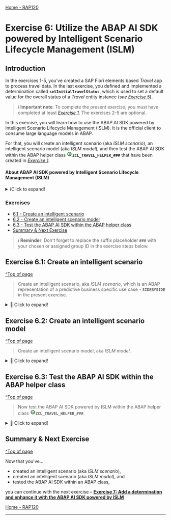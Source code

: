 [Home - RAP120](../../README.md)

# Exercise 6: Utilize the ABAP AI SDK powered by Intelligent Scenario Lifecycle Management (ISLM)

## Introduction

In the exercises 1-5, you've created a SAP Fiori elements based _Travel_ app to process travel data. In the last exercise, you defined and implemented a determination called **`setInitialTravelStatus`**, which is used to set a default value for the overall status of a _Travel_ entity instance (_see [Exercise 5](../ex05/README.md)_).  
> ℹ️ **Important note**: To complete the present exercise, you must have completed at least _[Exercise 1](../ex01/README.md)_. The exercises 2-5 are optional.

In this exercise, you will learn how to use the ABAP AI SDK powered by Intelligent Scenario Lifecycle Management (ISLM). It is the official client to consume large language models in ABAP. 

For that, you will create an intelligent scenario (aka _ISLM scenario_), an intelligent scenario model (aka _ISLM model_), and then test the ABAP AI SDK within the ABAP helper class ![class](images/adt_class.png)**`ZCL_TRAVEL_HELPER_###`** that have been created in _[Exercise 1](../ex01/README.md)_. 

#### About ABAP AI SDK powered by Intelligent Scenario Lifecycle Management (ISLM)
<details>
  <summary>ℹ️Click to expand!</summary>

ABAP AI SDK powered by Intelligent Scenario Lifecycle Management (ISLM) is an ABAP re-use library that supports you to interact with large language models (LLMs) hosted on the generative AI hub in SAP AI Core. With the ABAP AI SDK, you can build your own AI-based features in ABAP.

As an ABAP developer, you can access large language models from within your ABAP system. The ABAP AI SDK powered by ISLM is designed to standardize and ease the access to large language models and provide convenient features for ABAP developers. The ISLM and ABAP AI SDK integration offers a unified solution for business and technical use cases, facilitating prompt execution within the context of business applications.
  
ABAP AI SDK powered by ISLM is the official client to consume large language models in ABAP. 

> ℹ️ Curious to learn more about ABAP AI SDK powered by ISLM?   
  Check out the [Developing your own AI-enabled applications | SAP Help Portal](https://help.sap.com/docs/abap-ai/generative-ai-in-abap-cloud/developing-your-own-ai-enabled-applications?locale=en-US) or the Devtoberfest 2024 session [Integrating Generative AI in SAP S/4HANA with ISLM](https://www.youtube.com/watch?v=SezO4_HTHfQ)

<!-- 
The ISLM and ABAP AI SDK integration offers a unified solution for business and technical use cases, facilitating prompt execution within the context of business applications.
> [ABAP AI SDK powered by Intelligent Scenario Lifecycle Management](https://help.sap.com/docs/abap-cloud/generative-ai-in-abap-cloud/abap-ai-sdk-powered-by-intelligent-scenario-lifecycle-management?locale=en-US&state=DRAFT) 
--> 
 
</details>

### Exercises

- [6.1 - Create an intelligent scenario](#exercise-61-create-an-intelligent-scenario)
- [6.2 - Create an intelligent scenario model](#exercise-62-create-an-intelligent-scenario-model)
- [6.3 - Test the ABAP AI SDK within the ABAP helper class](#exercise-63-test-the-abap-ai-sdk-within-the-abap-helper-class)
- [Summary & Next Exercise](#summary--next-exercise)

> ℹ️ **Reminder**: Don't forget to replace the suffix placeholder **`###`** with your chosen or assigned group ID in the exercise steps below. 

## Exercise 6.1: Create an intelligent scenario
[^Top of page](#)

> Create an intelligent scenario, aka _ISLM scenario_, which is an ABAP representation of a predictive business specific use case - **`SIDEBYSIDE`** in the present exercise.

 <details>
  <summary>🔵 Click to expand!</summary>

  1. Go to the **Project Explorer** in ADT, right-click on your package ![package](images/adt_package.png)**`ZRAP120_AI_###`**, and select **New** > **Other** from the context menu and then choose **`Intelligent Scenario`** in the wizard.

  2. Maintain the required information with the corresponding values provided below and click on **Next**.    
     - Name: **`ZINTS_RAP120_AI_###`**
     - Description: **`RAP AI Intelligent Scenario ###`**
     - Scenario Technology: **`SIDEBYSIDE`**
     
  3. Select your transport request and click **Finish** to create the new intelligent scenario.
 
  4. Maintain the required information with the corresponding values provided below in the editor as shown on the screenshot below: 
     - Intelligent Scenario Type: **`SAPGENAI`**
     - Automate Turnkey Switch On: ☑️ (PS: _Make sure to check the checkbox._)
     - Usage type: **`CUSTOMER`** 
     - OAuth Profile: (_This information will be filled automatically._)
  
  5.  Save ![save icon](images/adt_save.png) and activate ![activate icon](images/adt_activate.png) the changes.
  
      ![](/exercises/ex06/images/6_1_ints_abap_ai_sdk.gif)

</details>

## Exercise 6.2: Create an intelligent scenario model
[^Top of page](#)

> Create an intelligent scenario model, aka _ISLM model_.

 <details>
  <summary>🔵 Click to expand!</summary>

  1. In ADT, go to the **Project Explorer**, right-click on your package ![package](images/adt_package.png)**`ZRAP120_AI_###`**, and select **New** > **Other** from the context menu and then choose  **`Intelligent Scenario Model`** in the wizard.

  2. Maintain the information provided below and click **Next**.  
     - Name: (_The name will be filled automatically by the entry in Model Name_) 
     - Description: **`RAP AI Intelligent Scenario Model ###`**
     - Intelligent Scenario Name: **`ZINTS_RAP120_AI_###`** 
     - Model Name: **`ZMODEL_RAP120_AI_###`**  (_PS: You can use the "Browse..." button to assign the previously created Intelligent scenario name_.)

     > ℹ️ **Please note**: The object name of the intelligent scenario model is auto generated based on the `Intelligent Scenario Name` and `Model Name`

  3. Select your transport request and click **Finish** to create the new intelligent scenario model.  
  
  3. In the editor, maintain values for the fields `ExecutableId`, `Large Language Model Name` and `Large Language Model Version` fields with your desired available model. For example, (_see below_)
     - ExecutableId: **`azure-openai`**
     - Large Language Model Name: **`gpt-4o`**
     - Large Language Model Version: **`2024-05-13`** 

     <br/>
  
     > ℹ️ **Please note**: The value help displays a list of supported Executable IDs that is supported by the ABAP system. The object name of the intelligent scenario model is auto generated based on the `Intelligent Scenario Name` and Model Name
     > 
     > ℹ️ **Info:** Feel free to check [Recommendations and constraints for the ABAP AI SDK | SAP Help Portal](https://help.sap.com/docs/abap-ai/generative-ai-in-abap-cloud/recommendations-and-constraints-for-abap-ai-sdk?state=DRAFT) 

  4. Save ![save icon](images/adt_save.png) and activate ![activate icon](images/adt_activate.png) the changes.

     ![](/exercises/ex06/images/6_2_intm_abap_ai_sdk.gif)
  
</details>


## Exercise 6.3: Test the ABAP AI SDK within the ABAP helper class
[^Top of page](#)

> Now test the ABAP AI SDK powered by ISLM within the ABAP helper class ![class](images/adt_class.png)**`ZCL_TRAVEL_HELPER_###`**.

<details>
  <summary>🔵 Click to expand!</summary>

  1. Open the ABAP helper class ![class](images/adt_class.png)**`ZCL_TRAVEL_HELPER_###`** and paste the source code provided below in the **`if_oo_adt_classrun~main`** method. 
  
  Don't forget to replace all occurences of **`###`** in the source code with your choosen suffix or assigned group ID. You can use use the **Replace All** function by pressing **Ctrl + F** to do that.  

  
  ```ABAP
  METHOD if_oo_adt_classrun~main.
    "We will use this method to test the ABAP AI SDK
    TRY.
      FINAL(api) = cl_aic_islm_compl_api_factory=>get( )->create_instance( islm_scenario = 'ZINTS_RAP120_AI_###' ).
    CATCH cx_aic_api_factory INTO DATA(lx_api).
      out->write( |There was an issue with the factory api: { lx_api->get_longtext(  ) }| ).
    ENDTRY.

    TRY.
      DATA(messages) = api->create_message_container( ).
      messages->set_system_role( 'You are an expert in ABAP Cloud development.' ).
      messages->add_user_message( 'How to implement a BO step by step?' ).
      DATA(answer) = api->execute_for_messages( messages )->get_completion( ).
      out->write( answer ).
    CATCH cx_aic_completion_api INTO DATA(lx_completion).
        out->write( |There was an issue with the completion api: { lx_completion->get_longtext(  ) }| ).
    ENDTRY.
  ENDMETHOD. 
  ```

The full source code in the class should now look like this:

  ```ABAP
  CLASS zcl_travel_helper_### DEFINITION
    PUBLIC
    FINAL
    CREATE PUBLIC .

    PUBLIC SECTION.
      INTERFACES if_oo_adt_classrun.
      METHODS: validate_customer IMPORTING iv_customer_id TYPE /dmo/customer_id RETURNING VALUE(rv_exists) TYPE abap_bool.
      METHODS: get_booking_status IMPORTING iv_status TYPE /dmo/booking_status_text RETURNING VALUE(rv_status) TYPE /dmo/booking_status.
    PROTECTED SECTION.
    PRIVATE SECTION.
  ENDCLASS.


  CLASS zcl_travel_helper_### IMPLEMENTATION.

    METHOD if_oo_adt_classrun~main.
      "We will use this method to test the ABAP AI SDK
      TRY.
        FINAL(api) = cl_aic_islm_compl_api_factory=>get( )->create_instance( islm_scenario = 'ZINTS_RAP120_AI_###' ).
      CATCH cx_aic_api_factory INTO DATA(lx_api).
        out->write( |There was an issue with the factory api: { lx_api->get_longtext(  ) }| ).
      ENDTRY.

      TRY.
        DATA(messages) = api->create_message_container( ).
        messages->set_system_role( 'You are an expert in ABAP Cloud development.' ).
        messages->add_user_message( 'How to implement a BO step by step?' ).
        DATA(answer) = api->execute_for_messages( messages )->get_completion( ).
        out->write( answer ).
      CATCH cx_aic_completion_api INTO DATA(lx_completion).
          out->write( |There was an issue with the completion api: { lx_completion->get_longtext(  ) }| ).
      ENDTRY.
    ENDMETHOD. 

    METHOD validate_customer.
      rv_exists = abap_false.
      SELECT FROM /dmo/customer FIELDS customer_id
          WHERE customer_id = @iv_customer_id
      INTO TABLE @DATA(customers).

      IF customers IS NOT INITIAL.
        rv_exists = abap_true.
      ENDIF.
    ENDMETHOD.

    METHOD get_booking_status.
      CASE iv_status.
        WHEN 'Booked'.
          rv_status = 'B'.
        WHEN 'New'.
          rv_status = 'N'.
        WHEN 'Cancelled'.
          rv_status = 'X'.
      ENDCASE.
    ENDMETHOD.

  ENDCLASS.
  ```
  
  2. Save![save icon](images/adt_save.png) and activate![activate icon](images/adt_activate.png) the changes.
 
  3. Run the ABAP class ![class](images/adt_class.png)**`ZCL_TRAVEL_HELPER_###`** as ABAP Application (Console) . 
 
     For that, select the **Run** button > **Run As** > **ABAP Application (Console) F9** or press **F9**.    

     ![](/exercises/ex06/images/6_3_class_abap_ai_sdk.gif)
 
</details>


## Summary & Next Exercise
[^Top of page](#)

Now that you've... 
- created an intelligent scenario (aka _ISLM scenario_),
- created an intelligent scenario (aka _ISLM model_), and 
- tested the ABAP AI SDK within an ABAP class,

you can continue with the next exercise – **[Exercise 7: Add a determination and enhance it with the ABAP AI SDK powered by ISLM](../ex07/README.md)**

[Home - RAP120](../../README.md)

---
